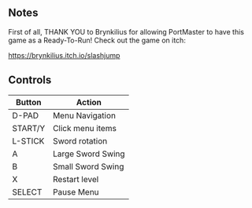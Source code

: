 ## Notes

First of all, THANK YOU to Brynkilius for allowing PortMaster to have this game as a Ready-To-Run! Check out the game on itch:

https://brynkilius.itch.io/slashjump

## Controls

| Button  | Action            |
| ------- | ----------------- |
| D-PAD   | Menu Navigation   |
| START/Y | Click menu items  |
| L-STICK | Sword rotation    |
| A       | Large Sword Swing |
| B       | Small Sword Swing |
| X       | Restart level     |
| SELECT  | Pause Menu


